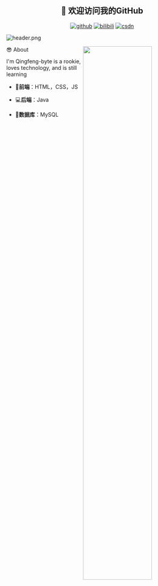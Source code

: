 <h2 align="center">👋 欢迎访问我的GitHub</h2>
<p align="center">
  <a href="https://github.com/Qingfeng-byte/Qingfeng-byte"><img src="https://img.shields.io/badge/-GitHub-black?style=flat&logo=github" alt="github"></a>
 <a href="https://space.bilibili.com/477952197"><img src="https://img.shields.io/badge/-bilibili-blue?style=flat&logo=bilibili" alt="bilibili"></a>
  <a href="https://blog.csdn.net/m0_49436388?spm=1000.2115.3001.5343"><img src="https://img.shields.io/badge/%E6%B7%BB%E7%A0%96%E5%8A%A0%E7%93%A6%E5%91%80-CSDN-fc1944" alt="csdn"></a>
</p>

![header.png](https://github.com/Qingfeng-byte/Qingfeng-byte/blob/main/image/header.png?raw=true)

<img align="right" width="60%" src="https://github-readme-stats.vercel.app/api?username=Qingfeng-byte&theme=radical&show_icons=true">:sunglasses: About

I'm Qingfeng-byte is a rookie, loves technology, and is still learning

- 📝**前端**：HTML，CSS，JS

- 💻**后端**：Java

- 💼**数据库**：MySQL

  



